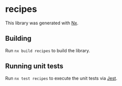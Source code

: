 # recipes

This library was generated with [Nx](https://nx.dev).

## Building

Run `nx build recipes` to build the library.

## Running unit tests

Run `nx test recipes` to execute the unit tests via [Jest](https://jestjs.io).

